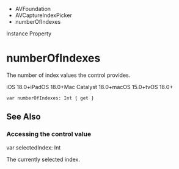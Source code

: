 

- AVFoundation
- AVCaptureIndexPicker
-  numberOfIndexes 

Instance Property

# numberOfIndexes

The number of index values the control provides.

iOS 18.0+iPadOS 18.0+Mac Catalyst 18.0+macOS 15.0+tvOS 18.0+

``` source
var numberOfIndexes: Int { get }
```

## See Also

### Accessing the control value

var selectedIndex: Int

The currently selected index.

